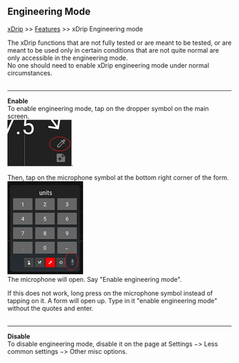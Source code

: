 ## Engineering Mode
[xDrip](../README.md) >> [Features](./Features_page.md) >> xDrip Engineering mode  
  
The xDrip functions that are not fully tested or are meant to be tested, or are meant to be used only in certain conditions that are not quite normal are only accessible in the engineering mode.  
No one should need to enable xDrip engineering mode under normal circumstances.  
<br/>  
  
---  
  
**Enable**  
To enable engineering mode, tap on the dropper symbol on the main screen.  
![](./images/syringe-symbol.png).  

Then, tap on the microphone symbol at the bottom right corner of the form.  
![](./images/treatment-menu.png)  
The microphone will open.  Say "Enable engineering mode".  

If this does not work, long press on the microphone symbol instead of tapping on it.  A form will open up.  Type in it "enable engineering mode" without the quotes and enter.  
<br/>  
  
---  
  
**Disable**  
To disable engineering mode, disable it on the page at Settings &#8722;> Less common settings &#8722;> Other misc options.  
  
